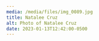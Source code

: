 ```yaml
---
media: /media/files/img_0089.jpg
title: Natalee Cruz
alt: Photo of Natalee Cruz
date: 2023-01-13T12:42:00-0500
---
```

